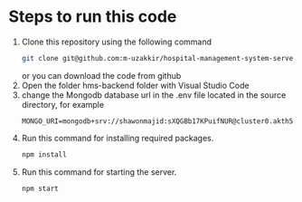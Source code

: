# Steps to run this code
1. Clone this repository using the following command
   ```bash
   git clone git@github.com:m-uzakkir/hospital-management-system-server.git
   ```
   or you can download the code from github
2. Open the folder hms-backend folder with Visual Studio Code
3. change the Mongodb database url in the .env file located in the source directory,
   for example
   ```
   MONGO_URI=mongodb+srv://shawonmajid:sXQGBb17KPuifNUR@cluster0.akth5.mongodb.net/hms
   ```
5. Run this command for installing required packages.
   ```bash
   npm install
   ```
6. Run this command for starting the server.
   ```bash
   npm start
   ```

